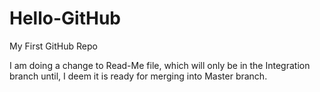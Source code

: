 # Hello-GitHub
My First GitHub Repo

I am doing a change to Read-Me file, which will only be in the Integration branch until, I deem it is ready for merging into Master branch.
